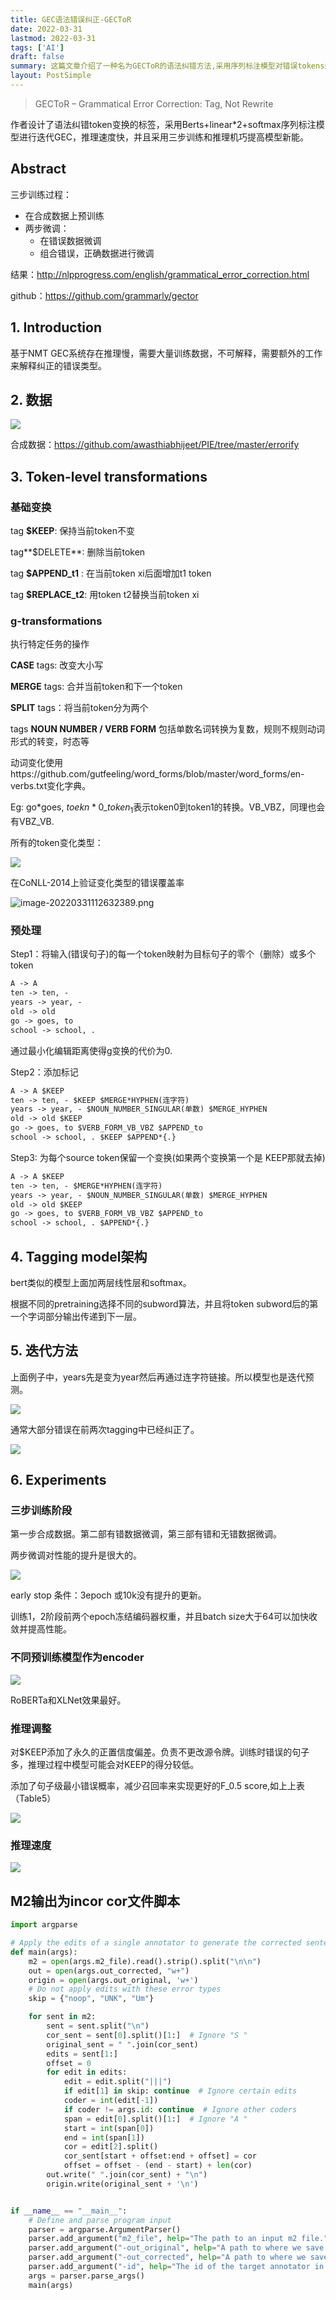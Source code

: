 ```yaml
---
title: GEC语法错误纠正-GECToR
date: 2022-03-31
lastmod: 2022-03-31
tags: ['AI']
draft: false
summary: 这篇文章介绍了一种名为GECToR的语法纠错方法,采用序列标注模型对错误tokens进行变换标记,而不是直接重写句子。该方法通过三步训练过程和推理技巧提高了模型性能,在保持高准确率的同时大幅提升了推理速度。
layout: PostSimple
---
```


> GECToR – Grammatical Error Correction: Tag, Not Rewrite

作者设计了语法纠错token变换的标签，采用Berts+linear\*2+softmax序列标注模型进行迭代GEC，推理速度快，并且采用三步训练和推理机巧提高模型新能。

## Abstract

三步训练过程：

- 在合成数据上预训练
- 两步微调：
  - 在错误数据微调
  - 组合错误，正确数据进行微调

结果：http://nlpprogress.com/english/grammatical_error_correction.html

github：https://github.com/grammarly/gector

## 1. Introduction

基于NMT GEC系统存在推理慢，需要大量训练数据，不可解释，需要额外的工作来解释纠正的错误类型。

## 2. 数据

![](https://tz-1256822507.cos.ap-hongkong.myqcloud.com/typora/2022-03-3356921847.png)

合成数据：https://github.com/awasthiabhijeet/PIE/tree/master/errorify

## 3. Token-level transformations

### 基础变换

tag **$KEEP**: 保持当前token不变

tag**$DELETE**: 删除当前token

tag **$APPEND_t1** : 在当前token xi后面增加t1 token

tag **$REPLACE_t2**: 用token t2替换当前token xi

### g-transformations

执行特定任务的操作

**CASE** tags: 改变大小写

**MERGE** tags: 合并当前token和下一个token

**SPLIT** tags：将当前token分为两个

tags **NOUN NUMBER / VERB FORM** 包括单数名词转换为复数，规则不规则动词形式的转变，时态等

动词变化使用https://github.com/gutfeeling/word_forms/blob/master/word_forms/en-verbs.txt变化字典。

Eg: go*goes, $toekn*{0}\_token_1$表示token0到token1的转换。VB_VBZ，同理也会有VBZ_VB.

所有的token变化类型：

![](https://tz-1256822507.cos.ap-hongkong.myqcloud.com/typora/2022-03-3044824659.png)

在CoNLL-2014上验证变化类型的错误覆盖率

![image-20220331112632389.png](https://tz-1256822507.cos.ap-hongkong.myqcloud.com/typora/2022-03-174381353.png)

### 预处理

Step1：将输入(错误句子)的每一个token映射为目标句子的零个（删除）或多个token

```markdown
A -> A
ten -> ten, -
years -> year, -
old -> old
go -> goes, to
school -> school, .
```

通过最小化编辑距离使得g变换的代价为0.

Step2：添加标记

```markdown
A -> A $KEEP
ten -> ten, - $KEEP $MERGE*HYPHEN(连字符)
years -> year, - $NOUN_NUMBER_SINGULAR(单数) $MERGE_HYPHEN
old -> old $KEEP
go -> goes, to $VERB_FORM_VB_VBZ $APPEND_to
school -> school, . $KEEP $APPEND*{.}
```

Step3: 为每个source token保留一个变换(如果两个变换第一个是 KEEP那就去掉)

```markdown
A -> A $KEEP
ten -> ten, - $MERGE*HYPHEN(连字符)
years -> year, - $NOUN_NUMBER_SINGULAR(单数) $MERGE_HYPHEN
old -> old $KEEP
go -> goes, to $VERB_FORM_VB_VBZ $APPEND_to
school -> school, . $APPEND*{.}
```

## 4. Tagging model架构

bert类似的模型上面加两层线性层和softmax。

根据不同的pretraining选择不同的subword算法，并且将token subword后的第一个字词部分输出传递到下一层。

## 5. 迭代方法

上面例子中，years先是变为year然后再通过连字符链接。所以模型也是迭代预测。

![](https://tz-1256822507.cos.ap-hongkong.myqcloud.com/typora/2022-03-1133324501.png)

通常大部分错误在前两次tagging中已经纠正了。

![](https://tz-1256822507.cos.ap-hongkong.myqcloud.com/typora/2022-03-280686000.png)

## 6. Experiments

### 三步训练阶段

第一步合成数据。第二部有错数据微调，第三部有错和无错数据微调。

两步微调对性能的提升是很大的。

![](https://tz-1256822507.cos.ap-hongkong.myqcloud.com/typora/2022-03-3621958060.png)

early stop 条件：3epoch 或10k没有提升的更新。

训练1，2阶段前两个epoch冻结编码器权重，并且batch size大于64可以加快收敛并提高性能。

### 不同预训练模型作为encoder

![](https://tz-1256822507.cos.ap-hongkong.myqcloud.com/typora/2022-03-3054651973.png)

RoBERTa和XLNet效果最好。

### 推理调整

对$KEEP添加了永久的正置信度偏差。负责不更改源令牌。训练时错误的句子多，推理过程中模型可能会对KEEP的得分较低。

添加了句子级最小错误概率，减少召回率来实现更好的F_0.5 score,如上上表（Table5）

![](https://tz-1256822507.cos.ap-hongkong.myqcloud.com/typora/2022-03-3652065672.png)

### 推理速度

![](https://tz-1256822507.cos.ap-hongkong.myqcloud.com/typora/2022-03-1857827445.png)

## M2输出为incor cor文件脚本

```python
import argparse

# Apply the edits of a single annotator to generate the corrected sentences.
def main(args):
    m2 = open(args.m2_file).read().strip().split("\n\n")
    out = open(args.out_corrected, "w+")
    origin = open(args.out_original, 'w+')
    # Do not apply edits with these error types
    skip = {"noop", "UNK", "Um"}

    for sent in m2:
        sent = sent.split("\n")
        cor_sent = sent[0].split()[1:]  # Ignore "S "
        original_sent = " ".join(cor_sent)
        edits = sent[1:]
        offset = 0
        for edit in edits:
            edit = edit.split("|||")
            if edit[1] in skip: continue  # Ignore certain edits
            coder = int(edit[-1])
            if coder != args.id: continue  # Ignore other coders
            span = edit[0].split()[1:]  # Ignore "A "
            start = int(span[0])
            end = int(span[1])
            cor = edit[2].split()
            cor_sent[start + offset:end + offset] = cor
            offset = offset - (end - start) + len(cor)
        out.write(" ".join(cor_sent) + "\n")
        origin.write(original_sent + '\n')


if __name__ == "__main__":
    # Define and parse program input
    parser = argparse.ArgumentParser()
    parser.add_argument("m2_file", help="The path to an input m2 file.")
    parser.add_argument("-out_original", help="A path to where we save the output original text file.", required=True)
    parser.add_argument("-out_corrected", help="A path to where we save the output corrected text file.", required=True)
    parser.add_argument("-id", help="The id of the target annotator in the m2 file.", type=int, default=0)
    args = parser.parse_args()
    main(args)
```
